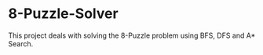 # 8-Puzzle-Solver
 This project deals with solving the 8-Puzzle problem using BFS, DFS and A* Search.
